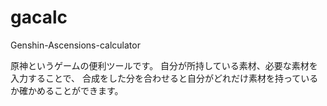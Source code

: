 # gacalc

Genshin-Ascensions-calculator

原神というゲームの便利ツールです。
自分が所持している素材、必要な素材を入力することで、
合成をした分を合わせると自分がどれだけ素材を持っているか確かめることができます。
